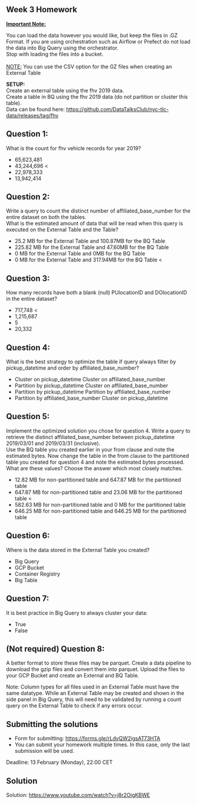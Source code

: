 ## Week 3 Homework
<b><u>Important Note:</b></u> <p>You can load the data however you would like, but keep the files in .GZ Format. 
If you are using orchestration such as Airflow or Prefect do not load the data into Big Query using the orchestrator.</br> 
Stop with loading the files into a bucket. </br></br>
<u>NOTE:</u> You can use the CSV option for the GZ files when creating an External Table</br>

<b>SETUP:</b></br>
Create an external table using the fhv 2019 data. </br>
Create a table in BQ using the fhv 2019 data (do not partition or cluster this table). </br>
Data can be found here: https://github.com/DataTalksClub/nyc-tlc-data/releases/tag/fhv </p>

## Question 1:
What is the count for fhv vehicle records for year 2019?
- 65,623,481
- 43,244,696 <
- 22,978,333 
- 13,942,414

## Question 2:
Write a query to count the distinct number of affiliated_base_number for the entire dataset on both the tables.</br> 
What is the estimated amount of data that will be read when this query is executed on the External Table and the Table?

- 25.2 MB for the External Table and 100.87MB for the BQ Table
- 225.82 MB for the External Table and 47.60MB for the BQ Table
- 0 MB for the External Table and 0MB for the BQ Table
- 0 MB for the External Table and 317.94MB for the BQ Table  <


## Question 3:
How many records have both a blank (null) PUlocationID and DOlocationID in the entire dataset?
- 717,748 <
- 1,215,687
- 5
- 20,332

## Question 4:
What is the best strategy to optimize the table if query always filter by pickup_datetime and order by affiliated_base_number?
- Cluster on pickup_datetime Cluster on affiliated_base_number
- Partition by pickup_datetime Cluster on affiliated_base_number
- Partition by pickup_datetime Partition by affiliated_base_number
- Partition by affiliated_base_number Cluster on pickup_datetime

## Question 5:
Implement the optimized solution you chose for question 4. Write a query to retrieve the distinct affiliated_base_number between pickup_datetime 2019/03/01 and 2019/03/31 (inclusive).</br> 
Use the BQ table you created earlier in your from clause and note the estimated bytes. Now change the table in the from clause to the partitioned table you created for question 4 and note the estimated bytes processed. What are these values? Choose the answer which most closely matches.
- 12.82 MB for non-partitioned table and 647.87 MB for the partitioned table
- 647.87 MB for non-partitioned table and 23.06 MB for the partitioned table <
- 582.63 MB for non-partitioned table and 0 MB for the partitioned table
- 646.25 MB for non-partitioned table and 646.25 MB for the partitioned table


## Question 6: 
Where is the data stored in the External Table you created?

- Big Query
- GCP Bucket
- Container Registry
- Big Table


## Question 7:
It is best practice in Big Query to always cluster your data:
- True
- False


## (Not required) Question 8:
A better format to store these files may be parquet. Create a data pipeline to download the gzip files and convert them into parquet. Upload the files to your GCP Bucket and create an External and BQ Table. 


Note: Column types for all files used in an External Table must have the same datatype. While an External Table may be created and shown in the side panel in Big Query, this will need to be validated by running a count query on the External Table to check if any errors occur. 
 
## Submitting the solutions

* Form for submitting: https://forms.gle/rLdvQW2igsAT73HTA
* You can submit your homework multiple times. In this case, only the last submission will be used. 

Deadline: 13 February (Monday), 22:00 CET


## Solution

Solution: https://www.youtube.com/watch?v=j8r2OigKBWE
